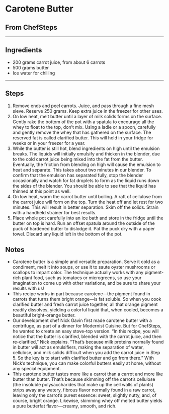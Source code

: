 # Carotene Butter

## From ChefSteps

---

## Ingredients

* 200 grams carrot juice, from about 6 carrots
* 500 grams butter
* Ice water for chilling


---

## Steps

1.  Remove ends and peel carrots. Juice, and pass through a fine mesh sieve. Reserve 250 grams. Keep extra juice in the freezer for other uses.
2.  On low heat, melt butter until a layer of milk solids forms on the surface. Gently rake the bottom of the pot with a spatula to encourage all the whey to float to the top, don’t mix. Using a ladle or a spoon, carefully and gently remove the whey that has gathered on the surface. The reserved fat is called clarified butter. This will hold in your fridge for weeks or in your freezer for a year.
3.  While the butter is still hot, blend ingredients on high until the emulsion breaks. The liquids will initially emulsify and thicken in the blender, due to the cold carrot juice being mixed into the fat from the butter. Eventually, the friction from blending on high will cause the emulsion to heat and separate. This takes about two minutes in our blender. To confirm that the emulsion has separated fully, stop the blender occasionally and watch for fat droplets to form as the liquid runs down the sides of the blender. You should be able to see that the liquid has thinned at this point as well.
4.  On low heat, warm the carrot butter until boiling. A raft of cellulose from the carrot juice will form on the top. Turn the heat off and let rest for two minutes. This will result in better separation. Skim off the solids. Strain with a handheld strainer for best results.
5.  Place whole pot carefully into an ice bath and store in the fridge until the butter on top is hard.
Run an offset spatula around the outside of the puck of hardened butter to dislodge it. Pat the puck dry with a paper towel. Discard any liquid left in the bottom of the pot.

## Notes

* Carotene butter is a simple and versatile preparation. Serve it cold as a condiment, melt it into soups, or use it to saute oyster mushrooms or scallops to impart color. The technique actually works with any pigment-rich plant food, such as tomatoes or microgreens, so use your imagination to come up with other variations, and be sure to share your results with us!
* This recipe works in part because carotene—the pigment found in carrots that turns them bright orange—is fat soluble. So when you cook clarified butter and fresh carrot juice together, all that orange pigment readily dissolves, yielding a colorful liquid that, when cooled, becomes a beautiful bright-orange butter.
* Our development chef Nick Gavin first made carotene butter with a centrifuge, as part of a dinner for Modernist Cuisine. But for ChefSteps, he wanted to create an easy stove-top version. “In this recipe, you will notice that the butter is clarified, blended with the carrot juice, and then re-clarified,” Nick explains. “That’s because milk proteins normally found in butter will act as emulsifiers, making the separation of water, cellulose, and milk solids difficult when you add the carrot juice in Step 5. So the key is to start with clarified butter and go from there.” With Nick’s technique, you can make colorful butters easily at home, without any special equipment.
* This carotene butter tastes more like a carrot than a carrot and more like butter than butter. That’s because skimming off the carrot’s cellulose (the insoluble polysaccharides that make up the cell walls of plants) strips away any watery, fibrous flavor normally found in a raw carrot, leaving only the carrot’s purest essence: sweet, slightly nutty, and, of course, bright orange. Likewise, skimming whey off melted butter yields a pure butterfat flavor—creamy, smooth, and rich. 
